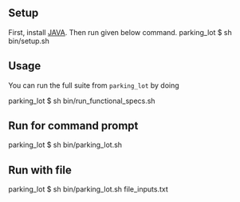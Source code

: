 ## Setup
First, install [JAVA](https://www.oracle.com/technetwork/java/javase/downloads/jdk8-downloads-2133151.html). Then run given below command.
parking_lot $ sh bin/setup.sh

## Usage

You can run the full suite from `parking_lot` by doing

parking_lot $ sh bin/run_functional_specs.sh

## Run for command prompt
parking_lot $ sh bin/parking_lot.sh

## Run with file
parking_lot $ sh bin/parking_lot.sh file_inputs.txt
 
